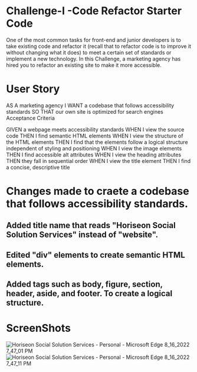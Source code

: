# Challenge-I  -Code Refactor Starter Code
One of the most common tasks for front-end and junior developers is to take existing code and refactor it (recall that to refactor code is to improve it without changing what it does) to meet a certain set of standards or implement a new technology. In this Challenge, a marketing agency has hired you to refactor an existing site to make it more accessible.


# User Story

AS A marketing agency
I WANT a codebase that follows accessibility standards
SO THAT our own site is optimized for search engines
Acceptance Criteria

GIVEN a webpage meets accessibility standards
WHEN I view the source code
THEN I find semantic HTML elements
WHEN I view the structure of the HTML elements
THEN I find that the elements follow a logical structure independent of styling and positioning
WHEN I view the image elements
THEN I find accessible alt attributes
WHEN I view the heading attributes
THEN they fall in sequential order
WHEN I view the title element
THEN I find a concise, descriptive title

# Changes made to craete a codebase that follows accessibility standards.

## Added title name that reads "Horiseon Social Solution Services" instead of "website".
## Edited "div" elements to create semantic HTML elements.
## Added tags such as body, figure, section, header, aside, and footer. To create a logical structure.  

# ScreenShots
![Horiseon Social Solution Services - Personal - Microsoft​ Edge 8_16_2022 7_47_01 PM](https://user-images.githubusercontent.com/110436164/185023734-6559197f-888a-4ea3-8ae9-23d80f55efe7.png)
![Horiseon Social Solution Services - Personal - Microsoft​ Edge 8_16_2022 7_47_11 PM](https://user-images.githubusercontent.com/110436164/185023997-4fcff818-c485-459a-af29-1d44f1a837e4.png)
